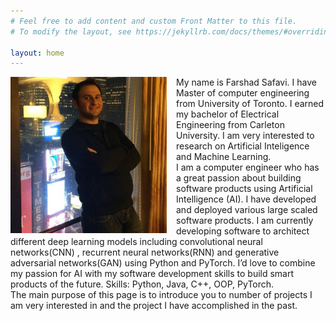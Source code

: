 ```yaml
---
# Feel free to add content and custom Front Matter to this file.
# To modify the layout, see https://jekyllrb.com/docs/themes/#overriding-theme-defaults

layout: home
---
```

<style>
img {
  float: left;
}
.clearfix::after {
  content: "";
  clear: both;
  display: table;
}
</style>
<div class="clearfix">
<img src="assets/Farshad.jpg" alt="Pineapple" style="width:250px;height:250px;margin-right:15px;">
My name is Farshad Safavi. I have Master of computer engineering from University of Toronto. I earned my bachelor of Electrical Engineering from Carleton University. I am very interested to research on Artificial Inteligence and Machine Learning.<br>
I am a computer engineer who has a great passion about building software products using Artificial Intelligence (AI). I have developed and deployed various large scaled software products. I am currently developing software to architect different deep learning models including convolutional neural networks(CNN) , recurrent neural networks(RNN) and generative adversarial networks(GAN) using Python and PyTorch. I’d love to combine my passion for AI with my software development skills to build smart products of the future.
Skills: Python, Java, C++, OOP, PyTorch. <br>
The main purpose of this page is to introduce you to number of projects I am very interested in and the project I have accomplished in the past. </div>






